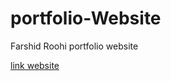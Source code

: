 # portfolio-Website
<p>Farshid Roohi portfolio website<p/>
<a href="farshid-roohi.ir">link website</a>
